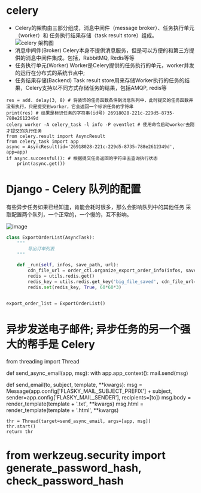 # celery 
- Celery的架构由三部分组成，消息中间件（message broker）、任务执行单元（worker）和 任务执行结果存储（task result store）组成。
![celery 架构图](https://github.com/Django-27/workspace/blob/master/pic/celery_1.png)
- 消息中间件(Broker) Celery本身不提供消息服务，但是可以方便的和第三方提供的消息中间件集成。包括，RabbitMQ, Redis等等
- 任务执行单元(Worker) Worker是Celery提供的任务执行的单元，worker并发的运行在分布式的系统节点中;
- 任务结果存储(Backend) Task result store用来存储Worker执行的任务的结果，Celery支持以不同方式存储任务的结果，包括AMQP, redis等
```
res = add. delay(3, 8) # 将装饰的任务函数条件到消息队列中，此时提交的任务函数并没有执行，只是提交到worker，它会返回一个标识任务的字符串
print(res) # 结果是标识任务的字符串(id号) 26918028-221c-229d5-8735-788e2612349d
celery worker -A celery_task -l info -P eventlet # 使用命令启动worker去刚才提交的执行任务
from celery.result import AsyncResult
from celery_task import app
async = AsyncResult(id='26918028-221c-229d5-8735-788e2612349d', app=app)
if async.successful(): # 根据提交任务返回的字符串去查询执行状态
    print(async.get())
```


# Django - Celery 队列的配置
有些异步任务如果已经知道，肯能会耗时很多，那么会影响队列中的其他任务
采取配置两个队列，一个正常的，一个慢的，互不影响。

![image](https://github.com/Django-27/workspace/blob/master/pic/Django-Celery-%E9%98%9F%E5%88%97%E7%9A%84%E9%85%8D%E7%BD%AE.png)

``` order/tasks.py
class ExportOrderList(AsyncTask):
    """
        导出订单列表
    """

    def _run(self, infos, save_path, url):
        cdn_file_url = order_ctl.organize_export_order_info(infos, save_path, url)
        redis = utils.redis.get()
        redis_key = utils.redis.get_key('big_file_saved', cdn_file_url=cdn_file_url)
        redis.set(redis_key, True, 60*60*3)


export_order_list = ExportOrderList()
```
# 异步发送电子邮件; 异步任务的另一个强大的帮手是 Celery
from threading import Thread

def send_async_email(app, msg):
    with app.app_context():
        mail.send(msg)
        
def send_email(to, subject, template, **kwargs):
    msg = Message(app.config['FLASKY_MAIL_SUBJECT_PREFIX'] + subject,
    sender=app.config['FLASKY_MAIL_SENDER'], recipients=[to])
    msg.body = render_template(template + '.txt', **kwargs)
    msg.html = render_template(template + '.html', **kwargs)
    
    thr = Thread(target=send_async_email, args=[app, msg])
    thr.start()
    return thr

# from werkzeug.security import generate_password_hash, check_password_hash
```

